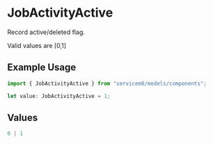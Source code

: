 # JobActivityActive

Record active/deleted flag. 

Valid values are [0,1]

## Example Usage

```typescript
import { JobActivityActive } from "servicem8/models/components";

let value: JobActivityActive = 1;
```

## Values

```typescript
0 | 1
```